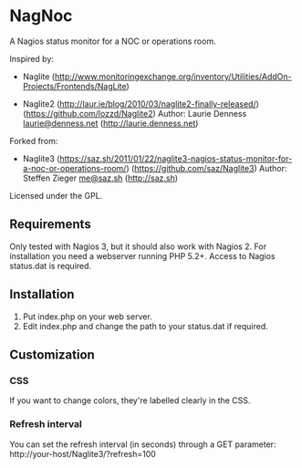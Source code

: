 NagNoc
======

A Nagios status monitor for a NOC or operations room.

Inspired by:
  - Naglite  (http://www.monitoringexchange.org/inventory/Utilities/AddOn-Projects/Frontends/NagLite)

  - Naglite2 (http://laur.ie/blog/2010/03/naglite2-finally-released/)
             (https://github.com/lozzd/Naglite2)
             Author: Laurie Denness <laurie@denness.net> (http://laurie.denness.net)

Forked from:
  - Naglite3 (https://saz.sh/2011/01/22/naglite3-nagios-status-monitor-for-a-noc-or-operations-room/)
             (https://github.com/saz/Naglite3)
             Author: Steffen Zieger <me@saz.sh> (http://saz.sh)

Licensed under the GPL.

Requirements
------------

Only tested with Nagios 3, but it should also work with Nagios 2.
For installation you need a webserver running PHP 5.2+.
Access to Nagios status.dat is required.

Installation
------------

1. Put index.php on your web server.
2. Edit index.php and change the path to your status.dat if required.

Customization
-------------

### CSS

If you want to change colors, they're labelled clearly in the CSS.

### Refresh interval

You can set the refresh interval (in seconds) through a GET parameter:
http://your-host/Naglite3/?refresh=100
